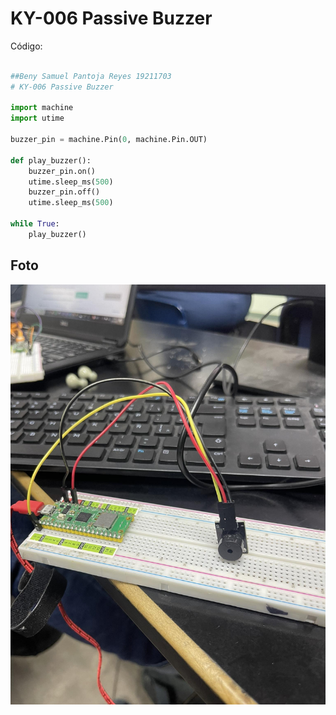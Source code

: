# KY-006 Passive Buzzer

Código:

```python

##Beny Samuel Pantoja Reyes 19211703
# KY-006 Passive Buzzer

import machine
import utime

buzzer_pin = machine.Pin(0, machine.Pin.OUT)

def play_buzzer():
    buzzer_pin.on()
    utime.sleep_ms(500)
    buzzer_pin.off()
    utime.sleep_ms(500)

while True:
    play_buzzer()
```

## Foto

![](buzzer.jpg)
